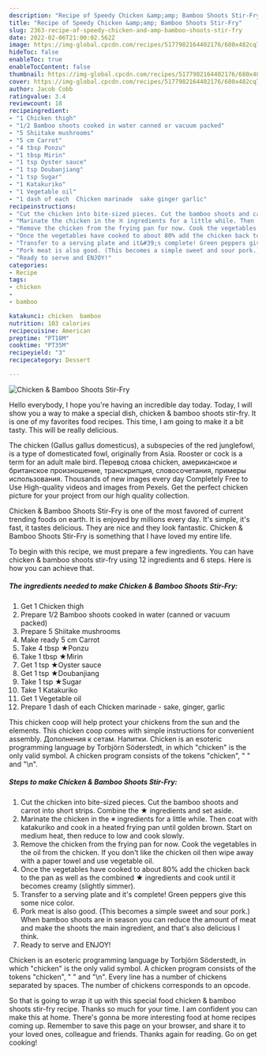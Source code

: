 ```yaml
---
description: "Recipe of Speedy Chicken &amp;amp; Bamboo Shoots Stir-Fry"
title: "Recipe of Speedy Chicken &amp;amp; Bamboo Shoots Stir-Fry"
slug: 2363-recipe-of-speedy-chicken-and-amp-bamboo-shoots-stir-fry
date: 2022-02-06T21:00:02.562Z
image: https://img-global.cpcdn.com/recipes/5177982164402176/680x482cq70/chicken-bamboo-shoots-stir-fry-recipe-main-photo.jpg
hideToc: false
enableToc: true
enableTocContent: false
thumbnail: https://img-global.cpcdn.com/recipes/5177982164402176/680x482cq70/chicken-bamboo-shoots-stir-fry-recipe-main-photo.jpg
cover: https://img-global.cpcdn.com/recipes/5177982164402176/680x482cq70/chicken-bamboo-shoots-stir-fry-recipe-main-photo.jpg
author: Jacob Cobb
ratingvalue: 3.4
reviewcount: 18
recipeingredient:
- "1 Chicken thigh"
- "1/2 Bamboo shoots cooked in water canned or vacuum packed"
- "5 Shiitake mushrooms"
- "5 cm Carrot"
- "4 tbsp Ponzu"
- "1 tbsp Mirin"
- "1 tsp Oyster sauce"
- "1 tsp Doubanjiang"
- "1 tsp Sugar"
- "1 Katakuriko"
- "1 Vegetable oil"
- "1 dash of each  Chicken marinade  sake ginger garlic"
recipeinstructions:
- "Cut the chicken into bite-sized pieces. Cut the bamboo shoots and carrot into short strips. Combine the ★ ingredients and set aside."
- "Marinate the chicken in the ※ ingredients for a little while. Then coat with katakuriko and cook in a heated frying pan until golden brown. Start on medium heat, then reduce to low and cook slowly."
- "Remove the chicken from the frying pan for now. Cook the vegetables in the oil from the chicken. If you don&#39;t like the chicken oil then wipe away with a paper towel and use vegetable oil."
- "Once the vegetables have cooked to about 80% add the chicken back to the pan as well as the combined ★ ingredients and cook until it becomes creamy (slightly simmer)."
- "Transfer to a serving plate and it&#39;s complete! Green peppers give this some nice color."
- "Pork meat is also good. (This becomes a simple sweet and sour pork.) When bamboo shoots are in season you can reduce the amount of meat and make the shoots the main ingredient, and that&#39;s also delicious I think."
- "Ready to serve and ENJOY!"
categories:
- Recipe
tags:
- chicken
- 
- bamboo

katakunci: chicken  bamboo 
nutrition: 103 calories
recipecuisine: American
preptime: "PT18M"
cooktime: "PT35M"
recipeyield: "3"
recipecategory: Dessert

---
```



![Chicken &amp; Bamboo Shoots Stir-Fry](https://img-global.cpcdn.com/recipes/5177982164402176/680x482cq70/chicken-bamboo-shoots-stir-fry-recipe-main-photo.jpg)

Hello everybody, I hope you're having an incredible day today. Today, I will show you a way to make a special dish, chicken &amp; bamboo shoots stir-fry. It is one of my favorites food recipes. This time, I am going to make it a bit tasty. This will be really delicious.

The chicken (Gallus gallus domesticus), a subspecies of the red junglefowl, is a type of domesticated fowl, originally from Asia. Rooster or cock is a term for an adult male bird. Перевод слова chicken, американское и британское произношение, транскрипция, словосочетания, примеры использования. Thousands of new images every day Completely Free to Use High-quality videos and images from Pexels. Get the perfect chicken picture for your project from our high quality collection.

Chicken &amp; Bamboo Shoots Stir-Fry is one of the most favored of current trending foods on earth. It is enjoyed by millions every day. It's simple, it's fast, it tastes delicious. They are nice and they look fantastic. Chicken &amp; Bamboo Shoots Stir-Fry is something that I have loved my entire life.


To begin with this recipe, we must prepare a few ingredients. You can have chicken &amp; bamboo shoots stir-fry using 12 ingredients and 6 steps. Here is how you can achieve that.

<!--inarticleads1-->

##### The ingredients needed to make Chicken &amp; Bamboo Shoots Stir-Fry:

1. Get 1 Chicken thigh
1. Prepare 1/2 Bamboo shoots cooked in water (canned or vacuum packed)
1. Prepare 5 Shiitake mushrooms
1. Make ready 5 cm Carrot
1. Take 4 tbsp ★Ponzu
1. Take 1 tbsp ★Mirin
1. Get 1 tsp ★Oyster sauce
1. Get 1 tsp ★Doubanjiang
1. Take 1 tsp ★Sugar
1. Take 1 Katakuriko
1. Get 1 Vegetable oil
1. Prepare 1 dash of each  Chicken marinade - sake, ginger, garlic


This chicken coop will help protect your chickens from the sun and the elements. This chicken coop comes with simple instructions for convenient assembly. Дополнения к сетам. Напитки. Chicken is an esoteric programming language by Torbjörn Söderstedt, in which &#34;chicken&#34; is the only valid symbol. A chicken program consists of the tokens &#34;chicken&#34;, &#34; &#34; and &#34;\n&#34;. 

<!--inarticleads2-->

##### Steps to make Chicken &amp; Bamboo Shoots Stir-Fry:

1. Cut the chicken into bite-sized pieces. Cut the bamboo shoots and carrot into short strips. Combine the ★ ingredients and set aside.
1. Marinate the chicken in the ※ ingredients for a little while. Then coat with katakuriko and cook in a heated frying pan until golden brown. Start on medium heat, then reduce to low and cook slowly.
1. Remove the chicken from the frying pan for now. Cook the vegetables in the oil from the chicken. If you don&#39;t like the chicken oil then wipe away with a paper towel and use vegetable oil.
1. Once the vegetables have cooked to about 80% add the chicken back to the pan as well as the combined ★ ingredients and cook until it becomes creamy (slightly simmer).
1. Transfer to a serving plate and it&#39;s complete! Green peppers give this some nice color.
1. Pork meat is also good. (This becomes a simple sweet and sour pork.) When bamboo shoots are in season you can reduce the amount of meat and make the shoots the main ingredient, and that&#39;s also delicious I think.
1. Ready to serve and ENJOY!

Chicken is an esoteric programming language by Torbjörn Söderstedt, in which &#34;chicken&#34; is the only valid symbol. A chicken program consists of the tokens &#34;chicken&#34;, &#34; &#34; and &#34;\n&#34;. Every line has a number of chickens separated by spaces. The number of chickens corresponds to an opcode. 

So that is going to wrap it up with this special food chicken &amp; bamboo shoots stir-fry recipe. Thanks so much for your time. I am confident you can make this at home. There's gonna be more interesting food at home recipes coming up. Remember to save this page on your browser, and share it to your loved ones, colleague and friends. Thanks again for reading. Go on get cooking!

